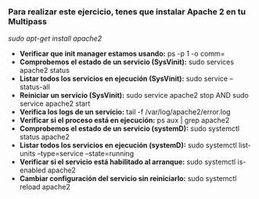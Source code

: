 ### Para realizar este ejercicio, tenes que instalar Apache 2 en tu Multipass
*sudo apt-get install apache2*

- __Verificar que init manager estamos usando:__ ps -p 1 -o comm=
- __Comprobemos el estado de un servicio (SysVinit):__ sudo services apache2 status
- __Listar todos los servicios en ejecución (SysVinit):__ sudo service –status-all
- __Reiniciar un servicio (SysVinit):__ sudo service apache2 stop AND sudo service apache2 start
- __Verifica los logs de un servicio:__ tail -f /var/log/apache2/error.log
- __Verificar si el proceso está en ejecución:__ ps aux | grep apache2
- __Comprobemos el estado de un servicio (systemD):__ sudo systemctl status apache2
- __Listar todos los servicios en ejecución (systemD):__ sudo systemctl list-units –type=service –state=running
- __Verificar si el servicio está habilitado al arranque:__ sudo systemctl is-enabled apache2
- __Cambiar configuración del servicio sin reiniciarlo:__ sudo systemctl reload apache2